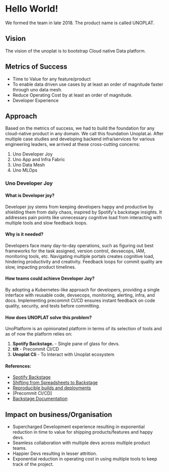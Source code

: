 # Hello World!

We formed the team in late 2018. The product name is called UNOPLAT.

## Vision

The vision of the unoplat is to bootstrap Cloud native Data platform.

## Metrics of Success

* Time to Value for any feature/product
* To enable data driven use cases by at least an order of magnitude faster through uno data mesh.
* Reduce Operating Cost by at least an order of magnitude.
* Developer Experience

## Approach

Based on the metrics of success, we had to build the foundation for any cloud-native product in any domain. We call this foundation Unoplat.ai.
After multiple case studies and developing backend infra/services for various engineering leaders, we arrived at these cross-cutting concerns:

1. Uno Developer Joy
2. Uno App and Infra Fabric
3. Uno Data Mesh
4. Uno MLOps

### Uno Developer Joy

#### What is Developer joy?

Developer joy stems from keeping developers happy and productive by shielding them from daily chaos, inspired by Spotify's backstage insights. It addresses pain points like unnecessary cognitive load from interacting with multiple tools and slow feedback loops.

#### Why is it needed?

Developers face many day-to-day operations, such as figuring out best frameworks for the task assigned, version control, devsecops, IAM, monitoring tools, etc. Navigating multiple portals creates cognitive load, hindering productivity and creativity. Feedback loops for commit quality are slow, impacting product timelines.

#### How teams could achieve Developer Joy?

By adopting a Kubernetes-like approach for developers, providing a single interface with reusable code, devsecops, monitoring, alerting, infra, and docs. Implementing precommit CI/CD ensures instant feedback on code quality, security, and tests before committing.

#### How does **UNOPLAT** solve this problem?

UnoPlatform is an opinionated platform in terms of its selection of tools and as of now the platform relies on:
1.  **Spotify Backstage.** - Single pane of glass for devs.
2.  **tilt** - Precommit CI/CD
3. **Unoplat Cli**  - To Interact with Unoplat ecosystem

#### References:
* [Spotify Backstage](https://backstage.io)
* [Shifting from Spreadsheets to Backstage](https://www.youtube.com/watch?v=lCgDiusuixM)
* [Reproducible builds and deployments](https://nixos.org)
* [Precommit CI/CD]
* [Backstage Documentation](https://backstage.io/docs/overview/what-is-backstage)

## Impact on business/Organisation

* Supercharged Development experience resulting in exponential reduction in time to value for shipping products/features and happy devs.
* Seamless collaboration with multiple devs across multiple product teams.
* Happier Devs resulting in lesser attrition.
* Exponential reduction in operating cost in using multiple tools to keep track of the project.
